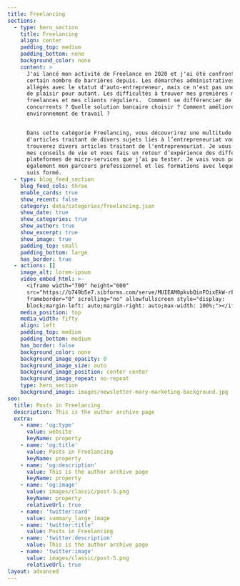 ```yaml
---
title: Freelancing
sections:
  - type: hero_section
    title: Freelancing
    align: center
    padding_top: medium
    padding_bottom: none
    background_color: none
    content: >
      J'ai lancé mon activité de Freelance en 2020 et j'ai été confronté à un
      certain nombre de barrières depuis. Les démarches administratives sont
      allégés avec le statut d'auto-entrepreneur, mais ce n'est pas une partie
      de plaisir pour autant. Les difficultés à trouver mes premières missions
      freelances et mes clients réguliers.  Comment se différencier de vos
      concurrents ? Quelle solution bancaire choisir ? Comment améliorer
      environnement de travail ?


      Dans cette catégorie Freelancing, vous découvrirez une multitude
      d'articles traitant de divers sujets liés à l’entrepreneuriat vous
      trouverez divers articles traitant de l'entrepreneuriat. Je vous partage
      mes conseils de vie et vous fais un retour d’expérience des différentes
      plateformes de micro-services que j’ai pu tester. Je vais vous partage
      également mon parcours professionnel et les formations avec lequel je me
      suis formé.
  - type: blog_feed_section
    blog_feed_cols: three
    enable_cards: true
    show_recent: false
    category: data/categories/freelancing.json
    show_date: true
    show_categories: true
    show_author: true
    show_excerpt: true
    show_image: true
    padding_top: small
    padding_bottom: large
    has_border: true
  - actions: []
    image_alt: lorem-ipsum
    video_embed_html: >-
      <iframe width="700" height="600"
      src="https://b749b5e7.sibforms.com/serve/MUIEAM0pkvbQinFOixEkW-rF_LkKDOef_kUfJGtk7R9-UfYGPAJ_DiiVnVBksDThZYDqnmeVL4MnotsgclA_AehybCmA3NKcWHLbbvdkKvG0n34T7OuHuIsL2dj3-o197_s8hEpdP9x5L2dDoMQzA-iDTR8VKjJg43Ng3XjNLA8_kzDtFQqaWLGl0KlowvrzGYQ-eObrny3EASDU"
      frameborder="0" scrolling="no" allowfullscreen style="display:
      block;margin-left: auto;margin-right: auto;max-width: 100%;"></iframe>
    media_position: top
    media_width: fifty
    align: left
    padding_top: medium
    padding_bottom: medium
    has_border: false
    background_color: none
    background_image_opacity: 0
    background_image_size: auto
    background_image_position: center center
    background_image_repeat: no-repeat
    type: hero_section
    background_image: images/newsletter-mary-marketing-background.jpg
seo:
  title: Posts in Freelancing
  description: This is the author archive page
  extra:
    - name: 'og:type'
      value: website
      keyName: property
    - name: 'og:title'
      value: Posts in Freelancing
      keyName: property
    - name: 'og:description'
      value: This is the author archive page
      keyName: property
    - name: 'og:image'
      value: images/classic/post-5.png
      keyName: property
      relativeUrl: true
    - name: 'twitter:card'
      value: summary_large_image
    - name: 'twitter:title'
      value: Posts in Freelancing
    - name: 'twitter:description'
      value: This is the author archive page
    - name: 'twitter:image'
      value: images/classic/post-5.png
      relativeUrl: true
layout: advanced
---
```

